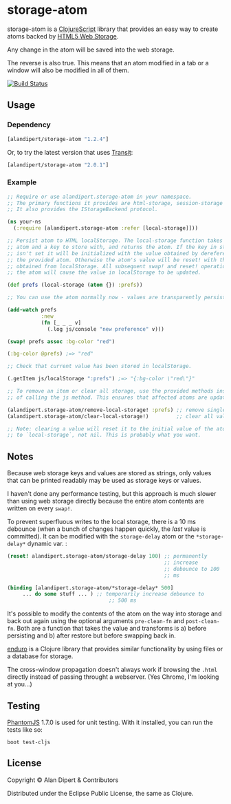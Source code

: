 # storage-atom

storage-atom is a
[ClojureScript](https://github.com/clojure/clojurescript) library that
provides an easy way to create atoms backed by
[HTML5 Web Storage](http://en.wikipedia.org/wiki/Web_storage).

Any change in the atom will be saved into the web storage.

The reverse is also true. This means that an atom modified in a tab
 or a window will also be modified in all of them.

[![Build Status](https://travis-ci.org/alandipert/storage-atom.png?branch=master)](https://travis-ci.org/alandipert/storage-atom)

## Usage

### Dependency

```clojure
[alandipert/storage-atom "1.2.4"]
```

Or, to try the latest version that uses [Transit](https://github.com/cognitect/transit-cljs):

```clojure
[alandipert/storage-atom "2.0.1"]
```

### Example

```clojure
;; Require or use alandipert.storage-atom in your namespace.
;; The primary functions it provides are html-storage, session-storage and local-storage.
;; It also provides the IStorageBackend protocol.

(ns your-ns
  (:require [alandipert.storage-atom :refer [local-storage]]))

;; Persist atom to HTML localStorage. The local-storage function takes an
;; atom and a key to store with, and returns the atom. If the key in storage
;; isn't set it will be initialized with the value obtained by dereferencing
;; the provided atom. Otherwise the atom's value will be reset! with the value
;; obtained from localStorage. All subsequent swap! and reset! operations on
;; the atom will cause the value in localStorage to be updated.

(def prefs (local-storage (atom {}) :prefs))

;; You can use the atom normally now - values are transparently persisted.

(add-watch prefs
           :new
           (fn [_ _ _ v]
             (.log js/console "new preference" v)))

(swap! prefs assoc :bg-color "red")

(:bg-color @prefs) ;=> "red"

;; Check that current value has been stored in localStorage.

(.getItem js/localStorage ":prefs") ;=> "{:bg-color \"red\"}"

;; To remove an item or clear all storage, use the provided methods instead
;; of calling the js method. This ensures that affected atoms are updated.

(alandipert.storage-atom/remove-local-storage! :prefs) ;; remove single value
(alandipert.storage-atom/clear-local-storage!)         ;; clear all values

;; Note: clearing a value will reset it to the initial value of the atom passed
;; to `local-storage`, not nil. This is probably what you want.
```

## Notes

Because web storage keys and values are stored as strings, only values
that can be printed readably may be used as storage keys or values.

I haven't done any performance testing, but this approach is much
slower than using web storage directly because the entire atom contents
are written on every `swap!`.

To prevent superfluous writes to the local storage, there is a 10 ms
debounce (when a bunch of changes happen quickly, the *last* value is
committed). It can be modified with the `storage-delay` atom or the
`*storage-delay*` dynamic var. :

```clj
(reset! alandipert.storage-atom/storage-delay 100) ;; permanently
                                                   ;; increase
                                                   ;; debounce to 100
                                                   ;; ms

(binding [alandipert.storage-atom/*storage-delay* 500]
	 ... do some stuff ... ) ;; temporarily increase debounce to
                                 ;; 500 ms

```


It's possible to modify the contents of the atom on the way into storage
and back out again using the optional arguments `pre-clean-fn` and
`post-clean-fn`. Both are a function that takes the value and transforms
is a) before persisting and b) after restore but before swapping back in.


[enduro](https://github.com/alandipert/enduro) is a Clojure library
that provides similar functionality by using files or a database for
storage.

The cross-window propagation doesn't always work if browsing the
`.html` directly instead of passing throught a webserver.
(Yes Chrome, I'm looking at you...)

## Testing

[PhantomJS](http://phantomjs.org/) 1.7.0 is used for unit testing.
With it installed, you can run the tests like so:

    boot test-cljs

## License

Copyright © Alan Dipert & Contributors

Distributed under the Eclipse Public License, the same as Clojure.

